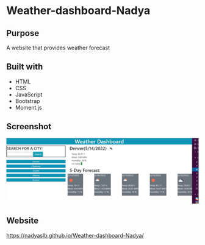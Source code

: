 # Weather-dashboard-Nadya

## Purpose
A website that provides weather forecast

## Built with
* HTML
* CSS
* JavaScript
* Bootstrap
* Moment.js

## Screenshot
![Image alt](assets\images\Screenshot_1.jpg)

## Website
https://nadyaslb.github.io/Weather-dashboard-Nadya/